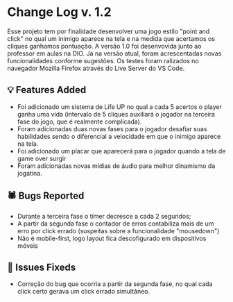 # Change Log v. 1.2

Esse projeto tem por finalidade desenvolver uma jogo estilo "point and click" no qual um inimigo aparece na tela e na medida que acertamos os cliques ganhamos pontuação. A versão 1.0 foi desenvovida junto ao professor em aulas na DIO. Já na versão atual, foram acrescentadas novas funcionalidades conforme sugestões. Os testes foram ralizados no navegador Mozilla Firefox através do Live Server do VS Code.

## 💡 Features Added

- Foi adicionado um sistema de Life UP no qual a cada 5 acertos o player ganha uma vida (intervalo de 5 cliques auxiliará o jogador na terceira fase do jogo, que é realmente complicada).
- Foram adicionadas duas novas fases para o jogador desafiar suas habilidades sendo o diferencial a velocidade em que o inimigo aparece na tela.
- Foi adicionado um placar que aparecerá para o jogador quando a tela de game over surgir
- Foram adicionadas novas mídias de áudio para melhor dinamismo da jogatina.

## 🕷️ Bugs Reported

- Durante a terceira fase o timer decresce a cada 2 segundos;
- A partir da segunda fase o contador de erros contabiliza mais de um erro por click errado (suspeitas sobre a funcionalidade "mousedown")
- Não é mobile-first, logo layout fica descofigurado em dispositivos móveis


## 🔧 Issues Fixeds

- Correção do bug que ocorria a partir da segunda fase, no qual cada click certo gerava um click errado simultâneo.
